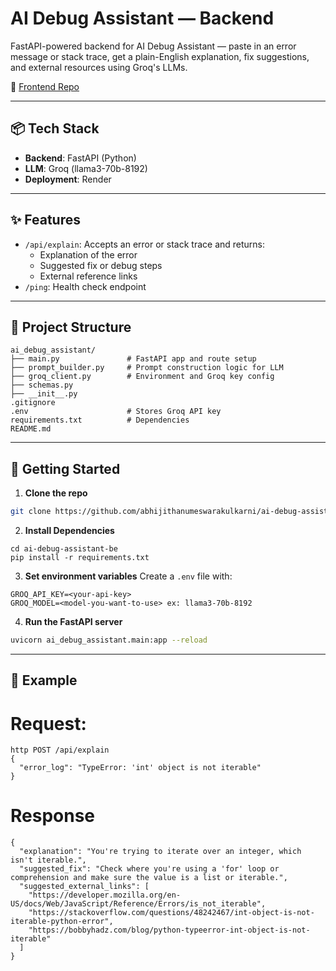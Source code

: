 # AI Debug Assistant — Backend

FastAPI-powered backend for AI Debug Assistant — paste in an error message or stack trace, get a plain-English explanation, fix suggestions, and external resources using Groq's LLMs.

🔗 [Frontend Repo](https://github.com/abhijithanumeswarakulkarni/ai-debug-assistant-ui)

---

## 📦 Tech Stack

- **Backend**: FastAPI (Python)
- **LLM**: Groq (llama3-70b-8192)
- **Deployment**: Render

---

## ✨ Features

- `/api/explain`: Accepts an error or stack trace and returns:
  - Explanation of the error
  - Suggested fix or debug steps
  - External reference links
- `/ping`: Health check endpoint

---

## 📂 Project Structure
```
ai_debug_assistant/
├── main.py               # FastAPI app and route setup
├── prompt_builder.py     # Prompt construction logic for LLM
├── groq_client.py        # Environment and Groq key config
├── schemas.py
├── __init__.py
.gitignore
.env                      # Stores Groq API key
requirements.txt          # Dependencies
README.md
```
---

## 🚀 Getting Started

1. **Clone the repo**
```bash
git clone https://github.com/abhijithanumeswarakulkarni/ai-debug-assistant-be.git
```
2. **Install Dependencies**
```
cd ai-debug-assistant-be
pip install -r requirements.txt
```

3. **Set environment variables**
Create a `.env` file with:
```
GROQ_API_KEY=<your-api-key>
GROQ_MODEL=<model-you-want-to-use> ex: llama3-70b-8192
```

4. **Run the FastAPI server**
```bash
uvicorn ai_debug_assistant.main:app --reload
```

---

## 🧪 Example

# Request:
```
http POST /api/explain
{
  "error_log": "TypeError: 'int' object is not iterable"
}
```

# Response

```
{
  "explanation": "You're trying to iterate over an integer, which isn't iterable.",
  "suggested_fix": "Check where you're using a 'for' loop or comprehension and make sure the value is a list or iterable.",
  "suggested_external_links": [
    "https://developer.mozilla.org/en-US/docs/Web/JavaScript/Reference/Errors/is_not_iterable",
    "https://stackoverflow.com/questions/48242467/int-object-is-not-iterable-python-error",
    "https://bobbyhadz.com/blog/python-typeerror-int-object-is-not-iterable"
  ]
}
```
